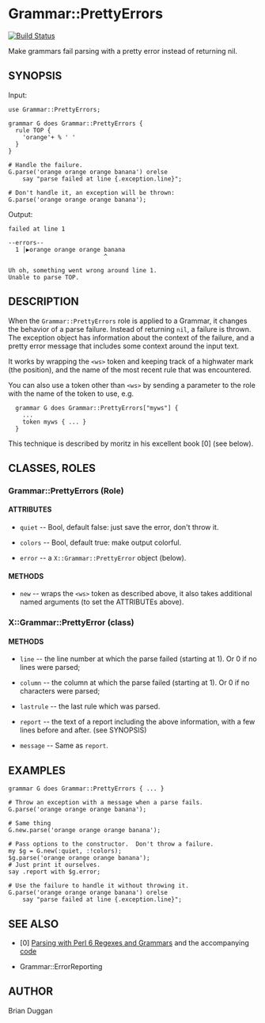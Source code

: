 # Grammar::PrettyErrors
[![Build Status](https://travis-ci.org/bduggan/p6-grammar-prettyerrors.svg?branch=master)](https://travis-ci.org/bduggan/p6-grammar-prettyerrors)

Make grammars fail parsing with a pretty error instead of returning nil.

## SYNOPSIS

Input:

```perl6
use Grammar::PrettyErrors;

grammar G does Grammar::PrettyErrors {
  rule TOP {
    'orange'+ % ' '
  }
}

# Handle the failure.
G.parse('orange orange orange banana') orelse
    say "parse failed at line {.exception.line}";

# Don't handle it, an exception will be thrown:
G.parse('orange orange orange banana');
```

Output:

```
failed at line 1

--errors--
  1 │▶orange orange orange banana
                           ^

Uh oh, something went wrong around line 1.
Unable to parse TOP.
```

## DESCRIPTION

When the `Grammar::PrettyErrors` role is applied
to a Grammar, it changes the behavior of a parse
failure.  Instead of returning `nil`, a failure
is thrown.  The exception object has information
about the context of the failure, and a pretty
error message that includes some context around
the input text.

It works by wrapping the `<ws>` token and keeping
track of a highwater mark (the position), and the
name of the most recent rule that was encountered.

You can also use a token other than `<ws>` by sending
a parameter to the role with the name of the token
to use, e.g.

```
  grammar G does Grammar::PrettyErrors["myws"] {
    ...
    token myws { ... }
  }
```

This technique is described by moritz in his
excellent book [0] (see below).

## CLASSES, ROLES

### Grammar::PrettyErrors (Role)

#### ATTRIBUTES

* `quiet` -- Bool, default false: just save the error, don't throw it.

* `colors` -- Bool, default true: make output colorful.

* `error` -- a `X::Grammar::PrettyError` object (below).

#### METHODS

* `new` -- wraps the `<ws>` token as described above, it also takes
  additional named arguments (to set the ATTRIBUTEs above).

### X::Grammar::PrettyError (class)

#### METHODS

* `line` -- the line number at which the parse failed (starting at 1).
Or 0 if no lines were parsed;

* `column` -- the column at which the parse failed (starting at 1).
Or 0 if no characters were parsed;

* `lastrule` -- the last rule which was parsed.

* `report` -- the text of a report including the above information,
with a few lines before and after.  (see SYNOPSIS)

* `message` -- Same as `report`.

## EXAMPLES

```
grammar G does Grammar::PrettyErrors { ... }

# Throw an exception with a message when a parse fails.
G.parse('orange orange orange banana');

# Same thing
G.new.parse('orange orange orange banana');

# Pass options to the constructor.  Don't throw a failure.
my $g = G.new(:quiet, :!colors);
$g.parse('orange orange orange banana');
# Just print it ourselves.
say .report with $g.error;

# Use the failure to handle it without throwing it.
G.parse('orange orange orange banana') orelse
    say "parse failed at line {.exception.line}";
```

## SEE ALSO

* [0] [Parsing with Perl 6 Regexes and Grammars](https://www.apress.com/us/book/9781484232279) and the accompanying [code](https://github.com/Apress/perl-6-regexes-and-grammars/blob/master/chapter-11-error-reporting/03-high-water-mark.p6)

* Grammar::ErrorReporting

## AUTHOR

Brian Duggan
